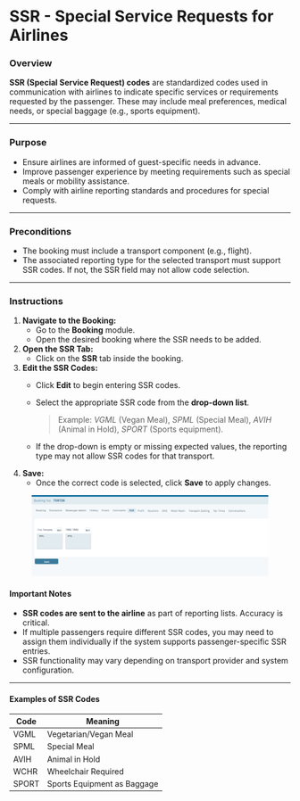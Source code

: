 # SSR - Special Service Requests for Airlines

### **Overview**

**SSR (Special Service Request) codes** are standardized codes used in communication with airlines to indicate specific services or requirements requested by the passenger. These may include meal preferences, medical needs, or special baggage (e.g., sports equipment).

***

### **Purpose**

* Ensure airlines are informed of guest-specific needs in advance.
* Improve passenger experience by meeting requirements such as special meals or mobility assistance.
* Comply with airline reporting standards and procedures for special requests.

***

### **Preconditions**

* The booking must include a transport component (e.g., flight).
* The associated reporting type for the selected transport must support SSR codes. If not, the SSR field may not allow code selection.

***

### **Instructions**

1. **Navigate to the Booking:**
   * Go to the **Booking** module.
   * Open the desired booking where the SSR needs to be added.
2. **Open the SSR Tab:**
   * Click on the **SSR** tab inside the booking.
3. **Edit the SSR Codes:**
   * Click **Edit** to begin entering SSR codes.
   *   Select the appropriate SSR code from the **drop-down list**.

       > Example: _VGML_ (Vegan Meal), _SPML_ (Special Meal), _AVIH_ (Animal in Hold), _SPORT_ (Sports equipment).
   * If the drop-down is empty or missing expected values, the reporting type may not allow SSR codes for that transport.
4. **Save:**
   * Once the correct code is selected, click **Save** to apply changes.

<figure><img src="../../.gitbook/assets/image (2) (1) (1) (1) (1) (1) (1) (1) (1) (1) (1) (1) (1) (1) (1) (1) (1) (1) (1) (1) (1) (1) (1) (1) (1) (1) (1) (1) (1) (1) (1) (1) (1) (1) (1) (1) (1) (1) (1) (1) (1) (1) (1) (1) (1) (1) (1) (1) (1) (1) (1) (1) (1) (1) (1) (1) (1).png" alt=""><figcaption></figcaption></figure>

#### **Important Notes**

* **SSR codes are sent to the airline** as part of reporting lists. Accuracy is critical.
* If multiple passengers require different SSR codes, you may need to assign them individually if the system supports passenger-specific SSR entries.
* SSR functionality may vary depending on transport provider and system configuration.

***

#### **Examples of SSR Codes**

| **Code** | **Meaning**                 |
| -------- | --------------------------- |
| VGML     | Vegetarian/Vegan Meal       |
| SPML     | Special Meal                |
| AVIH     | Animal in Hold              |
| WCHR     | Wheelchair Required         |
| SPORT    | Sports Equipment as Baggage |
